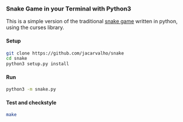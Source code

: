 ### Snake Game in your Terminal with Python3

This is a simple version of the traditional [snake game](https://en.wikipedia.org/wiki/Snake_(video_game_genre)) written in python, using the curses library.


#### Setup
```bash
git clone https://github.com/jacarvalho/snake
cd snake
python3 setup.py install
```

#### Run

```bash
python3 -m snake.py
```

#### Test and checkstyle

```bash
make
```



